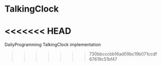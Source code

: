 # TalkingClock
<<<<<<< HEAD
=======
DailyProgramming TalkingClock implementation
>>>>>>> 730bbcccbb16ad09bc19b071ccdf67619c51bf47
